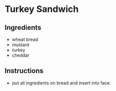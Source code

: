 # Turkey Sandwich

## Ingredients
* wheat bread
* mustard
* turkey
* cheddar


## Instructions

* put all ingredients on bread and insert into face.
